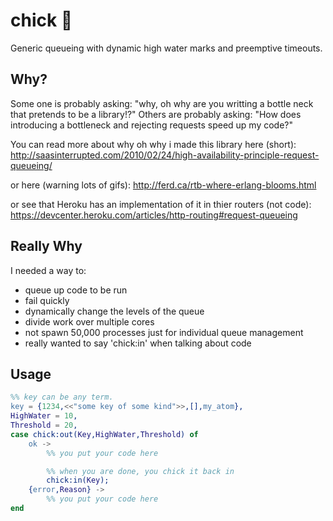 chick &#x1f414;
=====

Generic queueing with dynamic high water marks and preemptive timeouts.

## Why?

Some one is probably asking: "why, oh why are you writting a bottle neck that pretends to be a library!?"
Others are probably asking: "How does introducing a bottleneck and rejecting requests speed up my code?"

You can read more about why oh why i made this library here (short):
http://saasinterrupted.com/2010/02/24/high-availability-principle-request-queueing/

or here (warning lots of gifs):
http://ferd.ca/rtb-where-erlang-blooms.html

or see that Heroku has an implementation of it in thier routers (not code):
https://devcenter.heroku.com/articles/http-routing#request-queueing

## Really Why

I needed a way to:
* queue up code to be run
* fail quickly
* dynamically change the levels of the queue
* divide work over multiple cores
* not spawn 50,000 processes just for individual queue management
* really wanted to say 'chick:in' when talking about code


## Usage

```erlang
%% key can be any term.
key = {1234,<<"some key of some kind">>,[],my_atom}, 
HighWater = 10,
Threshold = 20,
case chick:out(Key,HighWater,Threshold) of
	ok ->
		%% you put your code here

		%% when you are done, you chick it back in
		chick:in(Key);
	{error,Reason} ->
		%% you put your code here
end
```

